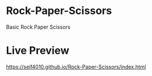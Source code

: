 # Rock-Paper-Scissors
Basic Rock Paper Scissors 

# Live Preview
https://seif4010.github.io/Rock-Paper-Scissors/index.html